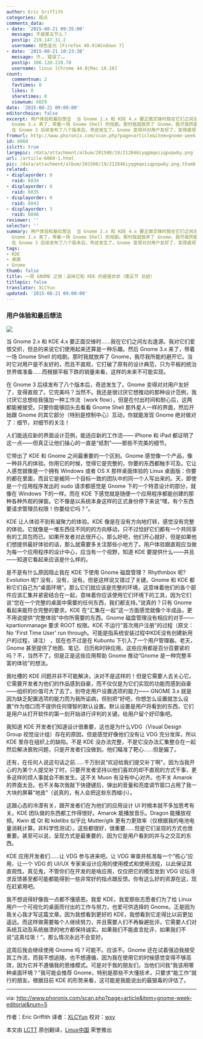 ```yaml
---
author: Eric Griffith
categories: 观点
comments_data:
- date: '2015-08-21 09:35:00'
  message: 不是第五节么？
  postip: 219.147.31.2
  username: 绿色圣光 [Firefox 40.0|Windows 7]
- date: '2015-08-21 10:23:38'
  message: 汗，，错误了。。
  postip: 106.120.220.78
  username: linux [Chrome 44.0|Mac 10.10]
count:
  commentnum: 2
  favtimes: 0
  likes: 0
  sharetimes: 0
  viewnum: 6029
date: '2015-08-21 09:00:00'
editorchoice: false
excerpt: 用户体验和最后想法  当 Gnome 2.x 和 KDE 4.x 要正面交锋时我在它们之间左右逢源。我对它们爱恨交织，但总的来说它们使用起来还算是一种乐趣。然后
  Gnome 3.x 来了，带着一场 Gnome Shell 的戏剧。那时我就放弃了 Gnome，我尽我所能的避开它。当时它对用户是不友好的，而且不直观，它打破了原有的设计典范，只为平板的统治世界做准备而根据平板下跌的销量来看，这样的未来不可能实现。
  在 Gnome 3 后续发布了八个版本后，奇迹发生了。Gnome 变得对对用户友好了，变得直观了。它完美吗？当然不。我还是很讨厌它想推动的那种设计范例，我讨
fromurl: http://www.phoronix.com/scan.php?page=article&item=gnome-week-editorial&num=5
id: 6060
islctt: true
largepic: /data/attachment/album/201508/19/212846iyqgmqeiiqpopwby.png
url: /article-6060-1.html
pic: /data/attachment/album/201508/19/212846iyqgmqeiiqpopwby.png.thumb.jpg
related:
- displayorder: 0
  raid: 6034
- displayorder: 0
  raid: 6035
- displayorder: 0
  raid: 6043
- displayorder: 3
  raid: 6048
reviewer: ''
selector: ''
summary: 用户体验和最后想法  当 Gnome 2.x 和 KDE 4.x 要正面交锋时我在它们之间左右逢源。我对它们爱恨交织，但总的来说它们使用起来还算是一种乐趣。然后
  Gnome 3.x 来了，带着一场 Gnome Shell 的戏剧。那时我就放弃了 Gnome，我尽我所能的避开它。当时它对用户是不友好的，而且不直观，它打破了原有的设计典范，只为平板的统治世界做准备而根据平板下跌的销量来看，这样的未来不可能实现。
  在 Gnome 3 后续发布了八个版本后，奇迹发生了。Gnome 变得对对用户友好了，变得直观了。它完美吗？当然不。我还是很讨厌它想推动的那种设计范例，我讨
tags:
- KDE
- 桌面
- Gnome
thumb: false
title: 一周 GNOME 之旅：品味它和 KDE 的是是非非（第五节 总结）
titlepic: false
translator: XLCYun
updated: '2015-08-21 09:00:00'
---
```


### 用户体验和最后想法


![](/data/attachment/album/201508/19/212846iyqgmqeiiqpopwby.png)


当 Gnome 2.x 和 KDE 4.x 要正面交锋时……我在它们之间左右逢源。我对它们爱恨交织，但总的来说它们使用起来还算是一种乐趣。然后 Gnome 3.x 来了，带着一场 Gnome Shell 的戏剧。那时我就放弃了 Gnome，我尽我所能的避开它。当时它对用户是不友好的，而且不直观，它打破了原有的设计典范，只为平板的统治世界做准备……而根据平板下跌的销量来看，这样的未来不可能实现。


在 Gnome 3 后续发布了八个版本后，奇迹发生了。Gnome 变得对对用户友好了，变得直观了。它完美吗？当然不。我还是很讨厌它想推动的那种设计范例，我讨厌它总想给我强加一种工作流（work flow），但是在付出时间和耐心后，这两都能被接受。只要你能够回头去看看 Gnome Shell 那外星人一样的界面，然后开始跟 Gnome 的其它部分（特别是控制中心）互动，你就能发现 Gnome 绝对做对了：细节，对细节的关注！


人们能适应新的界面设计范例，能适应新的工作流—— iPhone 和 iPad 都证明了这一点——但真正让他们操心的一直是“纸割”——那些不完美的细节。


它带出了 KDE 和 Gnome 之间最重要的一个区别。Gnome 感觉像一个产品，像一种非凡的体验。你用它的时候，觉得它是完整的，你要的东西都触手可及。它让人感觉就像是一个拥有 Windows 或者 OS X 那样桌面体验的 Linux 桌面版：你要的都在里面，而且它是被同一个目标一致的团队中的同一个人写出来的。天，即使是一个应用程序发出的 sudo 请求都感觉是 Gnome 下的一个特意设计的部分，就像在 Windows 下的一样。而在 KDE 下感觉就是随便一个应用程序都能创建的那种各种外观的弹窗。它不像是以系统本身这样的正式身份停下来说“嘿，有个东西要请求管理员权限！你要给它吗？”。


KDE 让人体验不到有凝聚力的体验。KDE 像是在没有方向地打转，感觉没有完整的体验。它就像是一堆东西往不同的的方向移动，只不过恰好它们都有一个共同享有的工具包而已。如果开发者对此很开心，那么好吧，他们开心就好，但是如果他们想提供最好体验的话，那么就需要多关注那些小地方了。用户体验跟直观应当做为每一个应用程序的设计中心，应当有一个视野，知道 KDE 要提供什么——并且——知道它看起来应该是什么样的。


是不是有什么原因阻止我在 KDE 下使用 Gnome 磁盘管理？ Rhythmbox 呢? Evolution 呢? 没有，没有，没有。但是这样说又错过了关键。Gnome 和 KDE 都称它们自己为“桌面环境”。那么它们就应该是完整的环境，这意味着他们的各个部件应该汇集并紧密结合在一起，意味着你应该使用它们环境下的工具，因为它们说“您在一个完整的桌面中需要的任何东西，我们都支持。”说真的？只有 Gnome 看起来能符合完整的要求。KDE 在“汇集在一起”这一方面感觉就像个半成品，更不用说提供“完整体验”中你所需要的东西。Gnome 磁盘管理没有相应的对手—— kpartionmanage 要求 ROOT 权限。KDE 不运行“首次用户注册”的过程（原文：No 'First Time User' run through。可能是指系统安装过程中KDE没有创建新用户的过程，译注） ，现在也不过是在 Kubuntu 下引入了一个用户管理器。老天，Gnome 甚至提供了地图、笔记、日历和时钟应用。这些应用都是百分百要紧的吗？不，当然不了。但是正是这些应用帮助 Gnome 推动“Gnome 是一种完整丰富的体验”的想法。


我吐槽的 KDE 问题并非不可能解决，决对不是这样的！但是它需要人去关心它。它需要开发者为他们的作品感到自豪，而不仅仅是为它们实现的功能而感到自豪——组织的价值可大了去了。别夺走用户设置选项的能力—— GNOME 3.x 就是因为缺乏配置选项的能力而为我所诟病，但别把“好吧，你想怎么设置就怎么设置”作为借口而不提供任何理智的默认设置。默认设置是用户将看到的东西，它们是用户从打开软件的第一刻开始进行评判的关键。给用户留个好印象吧。


我知道 KDE 开发者们知道设计很重要，这也是为什么VDG（Visual Design Group 视觉设计组）存在的原因，但是感觉好像他们没有让 VDG 充分发挥，所以 KDE 里存在组织上的缺陷。不是 KDE 没办法完整，不是它没办法汇集整合在一起然后解决衰败问题，只是开发者们没做到。他们瞄准了靶心……但是偏了。


还有，在任何人说这句话之前……千万别说“欢迎给我们提交补丁啊"。因为当我开心的为某个人提交补丁时，只要开发者坚持以他们喜欢的却不直观的方式干事，更多这样的烦人事就会不断发生。这不关 Muon 有没有中心对齐。也不关 Amarok 的界面太丑。也不关每次我敲下快捷键后，弹出的音量和亮度调节窗口占用了我一大块的屏幕“地皮”（说真的，有人会把这些东西缩小）。


这跟心态的冷漠有关，跟开发者们在为他们的应用设计 UI 时根本就不多加思考有关。KDE 团队做的东西都工作得很好。Amarok 能播放音乐。Dragon 能播放视频。Kwin 或 Qt 和 kdelibs 似乎比 Mutter/gtk 更有力更效率（仅根据我的电池电量消耗计算。非科学性测试）。这些都很好，很重要……但是它们呈现的方式也很重要。甚至可以说，呈现方式是最重要的，因为它是用户看到的并与之交互的东西。


KDE 应用开发者们……让 VDG 参与进来吧。让 VDG 审查并核准每一个“核心”应用，让一个 VDG 的 UI/UX 专家来设计应用的使用模式和使用流程，以此保证其直观性。真见鬼，不管你们在开发的是啥应用，仅仅把它的模型发到 VDG 论坛寻求反馈甚至都可能都能得到一些非常好的指点跟反馈。你有这么好的资源在这，现在赶紧用吧。


我不想说得好像我一点都不懂感恩。我爱 KDE，我爱那些志愿者们为了给 Linux 用户一个可视化的桌面而付出的工作与努力，也爱可供选择的 Gnome。正是因为我关心我才写这篇文章。因为我想看到更好的 KDE，我想看到它走得比以前更加遥远。而这样做需要每个人继续努力，并且需要人们不再躲避批评。它需要人们对系统互动及系统崩溃的地方都保持诚实。如果我们不能直言批评，如果我们不说“这真垃圾！”，那么情况永远不会变好。


这周后我会继续使用 Gnome 吗？可能不。应该不。Gnome 还在试着强迫我接受其工作流，而我不想追随，也不想遵循，因为我在使用它的时候感觉变得不够高效，因为它并不遵循我的思维模式。可是对于我的朋友们，当他们问我“我该用哪种桌面环境？”我可能会推荐 Gnome，特别是那些不大懂技术，只要求“能工作”就行的朋友。根据目前 KDE 的形势来看，这可能是我能说出的最狠毒的评估了。




---


via: <http://www.phoronix.com/scan.php?page=article&item=gnome-week-editorial&num=5>


作者：Eric Griffith 译者：[XLCYun](https://github.com/XLCYun) 校对：[wxy](https://github.com/wxy)


本文由 [LCTT](https://github.com/LCTT/TranslateProject) 原创翻译，[Linux中国](https://linux.cn/) 荣誉推出